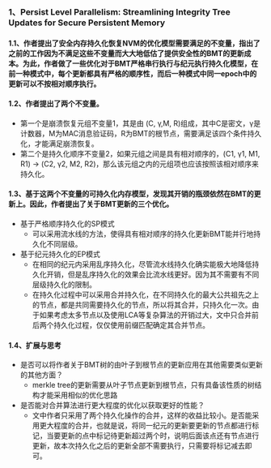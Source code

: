 ### 1、Persist Level Parallelism: Streamlining Integrity Tree Updates for Secure Persistent Memory

#### 1.1、作者提出了安全内存持久化恢复NVM的优化模型需要满足的不变量，指出了之前的工作因为不满足这些不变量而大大地低估了提供安全性的BMT的更新成本。为此，作者做了一些优化对于BMT严格串行执行与纪元执行持久化模型，在前一种模式中，每个更新都具有严格的顺序性，而后一种模式中同一epoch中的更新可以不按相对顺序执行。

#### 1.2、作者提出了两个不变量。

* 第一个是崩溃恢复元组不变量1，其是由 (C, γ,M, R)组成，其中C是密文，γ是计数器，M为MAC消息验证码，R为BMT的根节点，需要满足该四个条件持久化，才能满足崩溃恢复。
* 第二个是持久化顺序不变量2，如果元组之间是具有相对顺序的，(C1, γ1, M1, R1) → (C2, γ2, M2, R2)，那么该元组之内的元组项也应该按照该相对顺序来持久化。

#### 1.3、基于这两个不变量的可持久化内存模型，发现其开销的瓶颈依然在BMT的更新上。因此，作者提出了关于BMT更新的三个优化。

* 基于严格顺序持久化的SP模式
  * 可以采用流水线的方法，使得具有相对顺序的持久化更新BMT能并行地持久化不同层级。
* 基于纪元持久化的EP模式
  * 在相同的纪元内采用乱序持久化，尽管流水线持久化确实能极大地降低持久化开销，但是乱序持久化的效果会比流水线更好。因为其不需要有不同层级持久化的限制。
  * 在持久化过程中可以采用合并持久化，在不同持久化的最大公共祖先之上的节点，都是共同需要持久化的节点，所以将其合并，只持久化一次。由于如果考虑太多节点以及使用LCA等复杂算法的开销过大，文中只合并前后两个持久化过程，仅仅使用前缀匹配确定其合并节点。

#### 1.4、扩展与思考

* 是否可以将作者关于BMT树的由叶子到根节点的更新应用在其他需要类似更新的其他方面？
  * merkle tree的更新需要从叶子节点更新到根节点，只有具备该性质的树结构才能采用相似的优化思路
* 是否能对合并算法进行更大程度的优化以获取更好的性能？
  * 文中作者只采用了两个持久化操作的合并，这样的收益比较小。是否能采用更大程度的合并，也就是说，将同一纪元的更新要更新的节点都进行标记，当要更新的点中标记待更新超过两个时，说明后面该点还有节点进行更新，故本次持久化之后的更新全部不需要执行，只需要将标记减去即可。